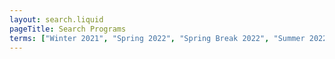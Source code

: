 ```yaml
---
layout: search.liquid
pageTitle: Search Programs
terms: ["Winter 2021", "Spring 2022", "Spring Break 2022", "Summer 2022", "Fall 2022", "Winter 2022", "Spring 2023", "Spring Break 2023", "Summer 2023", "Fall 2023", "Winter 2023", "Spring 2024", "Spring Break 2024", "Summer 2024", "Fall 2024", "Winter 2024" ]
---
```

